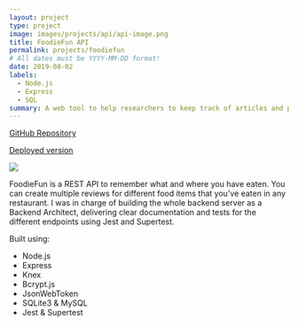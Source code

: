 ```yaml
---
layout: project
type: project
image: images/projects/api/api-image.png
title: FoodieFun API
permalink: projects/foodiefun
# All dates must be YYYY-MM-DD format!
date: 2019-08-02
labels:
  - Node.js
  - Express
  - SQL
summary: A web tool to help researchers to keep track of articles and papers.
---
```

<a href="https://github.com/daquinons/foodiefun-express-backend"><i class="large github icon "></i>GitHub Repository</a>
<p><a href="http://foodiefun-api.herokuapp.com/api/"><i class="large world icon"></i>Deployed version</a></p>

<img class="ui image" src="{{ site.baseurl }}/images/projects/api/api-image.png">

<p>FoodieFun is a REST API to remember what and where you have eaten. You can create multiple reviews for different food items that you've eaten in any restaurant. I was in charge of building the whole backend server as a Backend Architect, delivering clear documentation and tests for the different endpoints using Jest and Supertest.</p>

Built using:
- Node.js
- Express
- Knex
- Bcrypt.js
- JsonWebToken
- SQLite3 & MySQL
- Jest & Supertest

<br />
<br />
